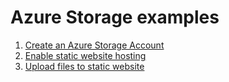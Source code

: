# Azure Storage examples

1. [Create an Azure Storage Account](create/README.md)
2. [Enable static website hosting](enable-static-website/README.md)
3. [Upload files to static website](upload-files-to-static-website/README.md)

<!-- workflow.run() 

  exit 0
  
  -->
